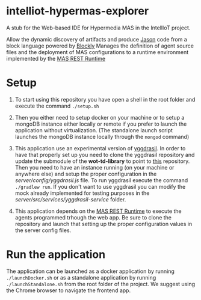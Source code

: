 # intelliot-hypermas-explorer
A stub for the Web-based IDE for Hypermedia MAS in the IntellIoT project. 

Allow the dynamic discovery of artifacts and produce [Jason](http://jason.sourceforge.net/wp/) code from a block language powered by [Blockly](https://github.com/google/blockly/)
Manages the definition of agent source files and the deployment of MAS configurations to a runtime environment implemented by the [MAS REST Runtime](https://github.com/samubura/mas-rest-runtime)

# Setup
1. To start using this repository you have open a shell in the root folder and execute the command
`./setup.sh`

2. Then you either need to setup docker on your machine or to setup a mongoDB instance either locally or remote if you prefer to launch the application without virtualization.
(The standalone launch script launches the mongoDB instance locally through the `mongod` command)

3. This application use an experimental version of [yggdrasil](https://github.com/Interactions-HSG/yggdrasil). In order to have that properly set up you need to clone the yggdrasil repository and update the submodule of the **wot-td-library** to point to [this](https://github.com/samubura/wot-td-java) repository.
Then you need to have an instance running (on your machine or anywhere else) and setup the proper configuration in the *server/config/yggdrasil.js* file. 
To run yggdrasil execute the command `./gradlew run`. If you don't want to use yggdrasil you can modify the mock already implemented for testing purposes in the *server/src/services/yggdrasil-service* folder.

4. This application depends on the [MAS REST Runtime](https://github.com/samubura/mas-rest-runtime) to execute the agents programmed trhough the web app. Be sure to clone the repository and launch that setting up the proper configuration values in the server config files.

# Run the application
The application can be launched as a docker application by running `./launchDocker.sh` or as a standalone application by running `./launchStandalone.sh` from the root folder of the project. We suggest using the Chrome browser to navigate the frontend app.
